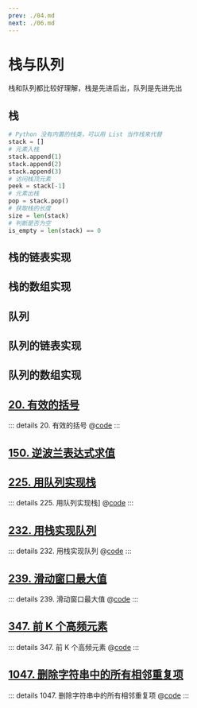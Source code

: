 ```yaml
---
prev: ./04.md
next: ./06.md
---
```


# 栈与队列

栈和队列都比较好理解，栈是先进后出，队列是先进先出

## 栈

```py
# Python 没有内置的栈类，可以用 List 当作栈来代替
stack = []
# 元素入栈
stack.append(1)
stack.append(2)
stack.append(3)
# 访问栈顶元素
peek = stack[-1]
# 元素出栈
pop = stack.pop()
# 获取栈的长度
size = len(stack)
# 判断是否为空
is_empty = len(stack) == 0
```

## 栈的链表实现

## 栈的数组实现

## 队列

## 队列的链表实现

## 队列的数组实现

## [20. 有效的括号](https://leetcode.cn/problems/valid-parentheses/)

::: details 20. 有效的括号
@[code](./stack/isValid.py)
:::

## [150. 逆波兰表达式求值](https://leetcode.cn/problems/evaluate-reverse-polish-notation/)

## [225. 用队列实现栈](https://leetcode.cn/problems/implement-stack-using-queues/)

::: details 225. 用队列实现栈]
@[code](./stack/MyStack.py)
:::

## [232. 用栈实现队列](https://leetcode.cn/problems/implement-queue-using-stacks/)

::: details 232. 用栈实现队列
@[code](./stack/MyQueue.py)
:::

## [239. 滑动窗口最大值](https://leetcode.cn/problems/sliding-window-maximum/)

::: details 239. 滑动窗口最大值
@[code](./stack/maxSlidingWindow.py)
:::

## [347. 前 K 个高频元素](https://leetcode.cn/problems/top-k-frequent-elements/)

::: details 347. 前 K 个高频元素
@[code](./stack/topKFrequent.py)
:::

## [1047. 删除字符串中的所有相邻重复项](https://leetcode.cn/problems/remove-all-adjacent-duplicates-in-string/)

::: details 1047. 删除字符串中的所有相邻重复项
@[code](./stack/removeDuplicates.py)
:::

